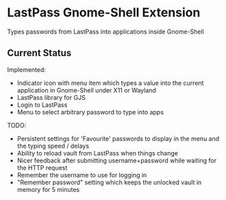 # LastPass Gnome-Shell Extension

Types passwords from LastPass into applications inside Gnome-Shell

## Current Status

Implemented:

* Indicator icon with menu item which types a value into the current application in Gnome-Shell under X11 or Wayland
* LastPass library for GJS
* Login to LastPass
* Menu to select arbitrary password to type into apps

TODO:

* Persistent settings for 'Favourite' passwords to display in the menu and the typing speed / delays
* Ability to reload vault from LastPass when things change
* Nicer feedback after submitting username+password while waiting for the HTTP request
* Remember the username to use for logging in
* "Remember password" setting which keeps the unlocked vault in memory for 5 minutes
